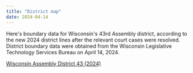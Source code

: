 ```yaml
---
title: "District map"
date: 2024-04-14
---
```



Here's boundary data for Wisconsin's 43rd Assembly district, according to the new 2024 district lines after the relevant court cases were resolved. District boundary data were obtained from the Wisconsin Legislative Technology Services Bureau on April 14, 2024.

[Wisconsin Assembly District 43 (2024)](./wi-ad-43.geojson)

